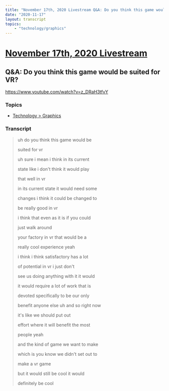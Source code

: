 ```yaml
---
title: "November 17th, 2020 Livestream Q&A: Do you think this game would be suited for VR?"
date: "2020-11-17"
layout: transcript
topics:
    - "technology/graphics"
---
```

# [November 17th, 2020 Livestream](../2020-11-17.md)
## Q&A: Do you think this game would be suited for VR?
https://www.youtube.com/watch?v=z_DRaH3tfvY

### Topics
* [Technology > Graphics](../topics/technology/graphics.md)

### Transcript

> uh do you think this game would be
> 
> suited for vr
> 
> uh sure i mean i think in its current
> 
> state like i don't think it would play
> 
> that well in vr
> 
> in its current state it would need some
> 
> changes i think it could be changed to
> 
> be really good in vr
> 
> i think that even as it is if you could
> 
> just walk around
> 
> your factory in vr that would be a
> 
> really cool experience yeah
> 
> i think i think satisfactory has a lot
> 
> of potential in vr i just don't
> 
> see us doing anything with it it would
> 
> it would require a lot of work that is
> 
> devoted specifically to be our only
> 
> benefit anyone else uh and so right now
> 
> it's like we should put out
> 
> effort where it will benefit the most
> 
> people yeah
> 
> and the kind of game we want to make
> 
> which is you know we didn't set out to
> 
> make a vr game
> 
> but it would still be cool it would
> 
> definitely be cool
> 
